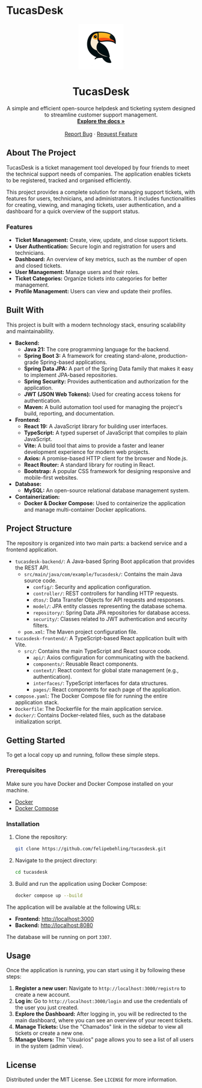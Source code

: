 # TucasDesk

<p align="center">
  <img src="tucasdesk-frontend/public/tucas-icon-nobg.png" alt="TucasDesk Logo" width="120">
</p>

<h1 align="center">TucasDesk</h1>

<p align="center">
  A simple and efficient open-source helpdesk and ticketing system designed to streamline customer support management.
  <br>
  <a href="https://github.com/felipebehling/tucasdesk"><strong>Explore the docs »</strong></a>
  <br>
  <br>
  <a href="https://github.com/felipebehling/tucasdesk/issues">Report Bug</a>
  ·
  <a href="https://github.com/felipebehling/tucasdesk/issues">Request Feature</a>
</p>

## About The Project

TucasDesk is a ticket management tool developed by four friends to meet the technical support needs of companies. The application enables tickets to be registered, tracked and organised efficiently.

This project provides a complete solution for managing support tickets, with features for users, technicians, and administrators. It includes functionalities for creating, viewing, and managing tickets, user authentication, and a dashboard for a quick overview of the support status.

### Features

*   **Ticket Management:** Create, view, update, and close support tickets.
*   **User Authentication:** Secure login and registration for users and technicians.
*   **Dashboard:** An overview of key metrics, such as the number of open and closed tickets.
*   **User Management:** Manage users and their roles.
*   **Ticket Categories:** Organize tickets into categories for better management.
*   **Profile Management:** Users can view and update their profiles.

## Built With

This project is built with a modern technology stack, ensuring scalability and maintainability.

*   **Backend:**
    *   **Java 21:** The core programming language for the backend.
    *   **Spring Boot 3:** A framework for creating stand-alone, production-grade Spring-based applications.
    *   **Spring Data JPA:** A part of the Spring Data family that makes it easy to implement JPA-based repositories.
    *   **Spring Security:** Provides authentication and authorization for the application.
    *   **JWT (JSON Web Tokens):** Used for creating access tokens for authentication.
    *   **Maven:** A build automation tool used for managing the project's build, reporting, and documentation.
*   **Frontend:**
    *   **React 19:** A JavaScript library for building user interfaces.
    *   **TypeScript:** A typed superset of JavaScript that compiles to plain JavaScript.
    *   **Vite:** A build tool that aims to provide a faster and leaner development experience for modern web projects.
    *   **Axios:** A promise-based HTTP client for the browser and Node.js.
    *   **React Router:** A standard library for routing in React.
    *   **Bootstrap:** A popular CSS framework for designing responsive and mobile-first websites.
*   **Database:**
    *   **MySQL:** An open-source relational database management system.
*   **Containerization:**
    *   **Docker & Docker Compose:** Used to containerize the application and manage multi-container Docker applications.

## Project Structure

The repository is organized into two main parts: a backend service and a frontend application.

*   `tucasdesk-backend/`: A Java-based Spring Boot application that provides the REST API.
    *   `src/main/java/com/example/Tucasdesk/`: Contains the main Java source code.
        *   `config/`: Security and application configuration.
        *   `controller/`: REST controllers for handling HTTP requests.
        *   `dtos/`: Data Transfer Objects for API requests and responses.
        *   `model/`: JPA entity classes representing the database schema.
        *   `repository/`: Spring Data JPA repositories for database access.
        *   `security/`: Classes related to JWT authentication and security filters.
    *   `pom.xml`: The Maven project configuration file.
*   `tucasdesk-frontend/`: A TypeScript-based React application built with Vite.
    *   `src/`: Contains the main TypeScript and React source code.
        *   `api/`: Axios configuration for communicating with the backend.
        *   `components/`: Reusable React components.
        *   `context/`: React context for global state management (e.g., authentication).
        *   `interfaces/`: TypeScript interfaces for data structures.
        *   `pages/`: React components for each page of the application.
*   `compose.yaml`: The Docker Compose file for running the entire application stack.
*   `Dockerfile`: The Dockerfile for the main application service.
*   `docker/`: Contains Docker-related files, such as the database initialization script.

## Getting Started

To get a local copy up and running, follow these simple steps.

### Prerequisites

Make sure you have Docker and Docker Compose installed on your machine.

*   [Docker](https://docs.docker.com/get-docker/)
*   [Docker Compose](https://docs.docker.com/compose/install/)

### Installation

1.  Clone the repository:
    ```sh
    git clone https://github.com/felipebehling/tucasdesk.git
    ```
2.  Navigate to the project directory:
    ```sh
    cd tucasdesk
    ```
3.  Build and run the application using Docker Compose:
    ```sh
    docker compose up --build
    ```

The application will be available at the following URLs:

*   **Frontend:** [http://localhost:3000](http://localhost:3000)
*   **Backend:** [http://localhost:8080](http://localhost:8080)

The database will be running on port `3307`.

## Usage

Once the application is running, you can start using it by following these steps:

1.  **Register a new user:** Navigate to `http://localhost:3000/registro` to create a new account.
2.  **Log in:** Go to `http://localhost:3000/login` and use the credentials of the user you just created.
3.  **Explore the Dashboard:** After logging in, you will be redirected to the main dashboard, where you can see an overview of your recent tickets.
4.  **Manage Tickets:** Use the "Chamados" link in the sidebar to view all tickets or create a new one.
5.  **Manage Users:** The "Usuários" page allows you to see a list of all users in the system (admin view).

## License

Distributed under the MIT License. See `LICENSE` for more information.
